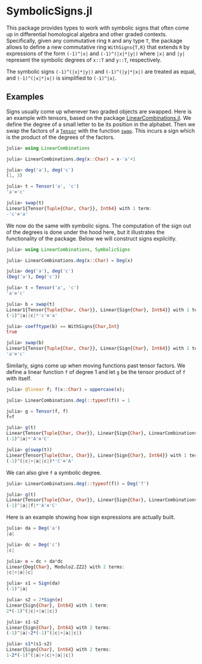# SymbolicSigns.jl

This package provides types to work with symbolic signs that often come up
in differential homological algebra and other graded contexts. Specifically,
given any commutative ring `R` and any type `T`, the package allows to define
a new commutative ring `WithSigns{T,R}` that extends `R` by expressions
of the form `(-1)^|x|` and `(-1)^(|x|*|y|)` where `|x|` and `|y|` represent
the symbolic degrees of `x::T` and `y::T`, respectively.

The symbolic signs `(-1)^(|x|*|y|)` and `(-1)^(|y|*|x|)` are treated as equal,
and `(-1)^(|x|*|x|)` is simplified to `(-1)^|x|`.

## Examples

Signs usually come up whenever two graded objects are swapped. Here is an example
with tensors, based on the package [LinearCombinations.jl](https://github.com/matthias314/LinearCombinations.jl).
We define the degree of a small letter to be its position in the alphabet.
Then we swap the factors of a
[`Tensor`](https://matthias314.github.io/LinearCombinations.jl/stable/tensor/#LinearCombinations.Tensor)
with the function
[`swap`](https://matthias314.github.io/LinearCombinations.jl/stable/tensor/#LinearCombinations.swap).
This incurs a sign which is the product of the degrees of the factors.
```julia
julia> using LinearCombinations

julia> LinearCombinations.deg(x::Char) = x-'a'+1

julia> deg('a'), deg('c')
(1, 3)

julia> t = Tensor('a', 'c')
'a'⊗'c'

julia> swap(t)
Linear1{Tensor{Tuple{Char, Char}}, Int64} with 1 term:
-'c'⊗'a'
```
We now do the same with symbolic signs. The computation of the sign out of the degrees
is done under the hood here, but it illustrates the functionality of the package.
Below we will construct signs explicitly.
```julia
julia> using LinearCombinations, SymbolicSigns

julia> LinearCombinations.deg(x::Char) = Deg(x)

julia> deg('a'), deg('c')
(Deg('a'), Deg('c'))

julia> t = Tensor('a', 'c')
'a'⊗'c'

julia> b = swap(t)
Linear1{Tensor{Tuple{Char, Char}}, Linear{Sign{Char}, Int64}} with 1 term:
(-1)^|a||c|*'c'⊗'a'

julia> coefftype(b) == WithSigns{Char,Int}
true

julia> swap(b)
Linear1{Tensor{Tuple{Char, Char}}, Linear{Sign{Char}, Int64}} with 1 term:
'a'⊗'c'
```
Similarly, signs come up when moving functions past tensor factors.
We define a linear function `f` of degree 1 and let `g` be the
tensor product of `f` with itself.
```julia
julia> @linear f; f(x::Char) = uppercase(x);

julia> LinearCombinations.deg(::typeof(f)) = 1

julia> g = Tensor(f, f)
f⊗f

julia> g(t)
Linear{Tensor{Tuple{Char, Char}}, Linear{Sign{Char}, LinearCombinations.Sign}} with 1 term:
(-1)^|a|*'A'⊗'C'

julia> g(swap(t))
Linear{Tensor{Tuple{Char, Char}}, Linear{Sign{Char}, Int64}} with 1 term:
(-1)^(|c|+|a||c|)*'C'⊗'A'
```
We can also give `f` a symbolic degree.
```julia
julia> LinearCombinations.deg(::typeof(f)) = Deg('f')

julia> g(t)
Linear{Tensor{Tuple{Char, Char}}, Linear{Sign{Char}, LinearCombinations.Sign}} with 1 term:
(-1)^|a||f|*'A'⊗'C'
```
Here is an example showing how sign expressions are actually built.
```julia
julia> da = Deg('a')
|a|

julia> dc = Deg('c')
|c|

julia> e = dc + da*dc
Linear{Deg{Char}, Modulo2.ZZ2} with 2 terms:
|c|+|a||c|

julia> s1 = Sign(da)
(-1)^|a|

julia> s2 = 2*Sign(e)
Linear{Sign{Char}, Int64} with 1 term:
2*(-1)^(|c|+|a||c|)

julia> s1-s2
Linear{Sign{Char}, Int64} with 2 terms:
(-1)^|a|-2*(-1)^(|c|+|a||c|)

julia> s1*(s1-s2)
Linear{Sign{Char}, Int64} with 2 terms:
1-2*(-1)^(|a|+|c|+|a||c|)
```
